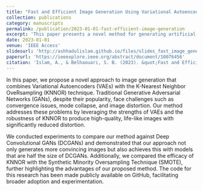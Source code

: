 ```yaml
---
title: "Fast and Efficient Image Generation Using Variational Autoencoders and K-Nearest Neighbor OveRsampling Approach"
collection: publications
category: manuscripts
permalink: /publication/2023-01-01-fast-efficient-image-generation
excerpt: 'This paper presents a novel method for generating artificial images by combining Variational Autoencoders (VAEs) with the K-Nearest Neighbor OveRsampling (KNNOR) approach. The technique addresses common issues in Generative Adversarial Networks (GANs), such as mode collapse and distortion, producing more realistic and efficient image generation.'
date: 2023-01-01
venue: 'IEEE Access'
slidesurl: 'http://ashhadulislam.github.io/files/slides_fast_image_generation.pdf'
paperurl: 'https://ieeexplore.ieee.org/abstract/document/10076456'
citation: 'Islam, A., & Belhaouari, S. B. (2023). &quot;Fast and Efficient Image Generation Using Variational Autoencoders and K-Nearest Neighbor OveRsampling Approach.&quot; <i>IEEE Access</i>, 11, 28416--28426. https://doi.org/10.1109/ACCESS.2023.3259236'
---
```


In this paper, we propose a novel approach to image generation that combines Variational Autoencoders (VAEs) with the K-Nearest Neighbor OveRsampling (KNNOR) technique. Traditional Generative Adversarial Networks (GANs), despite their popularity, face challenges such as convergence issues, mode collapse, and image distortion. Our method addresses these problems by leveraging the strengths of VAEs and the robustness of KNNOR to produce high-quality, life-like images with significantly reduced distortion.

We conducted experiments to compare our method against Deep Convolutional GANs (DCGANs) and demonstrated that our approach not only generates more convincing images but also achieves this with models that are half the size of DCGANs. Additionally, we compared the efficacy of KNNOR with the Synthetic Minority Oversampling Technique (SMOTE), further highlighting the advantages of our proposed method. The code for this research has been made publicly available on GitHub, facilitating broader adoption and experimentation.
